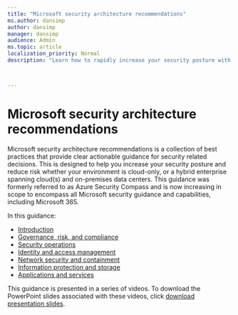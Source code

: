 ```yaml
---
title: "Microsoft security architecture recommendations"
ms.author: dansimp
author: dansimp
manager: dansimp
audience: Admin
ms.topic: article
localization_priority: Normal
description: "Learn how to rapidly increase your security posture with prescriptive security architecture recommendations."



---
```


# Microsoft security architecture recommendations


Microsoft security architecture recommendations is a collection of best practices that provide clear actionable guidance for security related decisions. This is designed to help you increase your security posture and reduce risk whether your environment is cloud-only, or a hybrid enterprise spanning cloud(s) and on-premises data centers. This guidance was formerly referred to as Azure Security Compass and is now increasing in scope to encompass all Microsoft security guidance and capabilities, including Microsoft 365. 

In this guidance:
- [Introduction](microsoft-security-compass-introduction.md)
- [Governance, risk, and compliance](governance-risk-compliance-videos-and-decks.md)
- [Security operations](security-operations-videos-and-decks.md)
- [Identity and access management](identity-videos-and-decks.md)
- [Network security and containment](network-containment-videos-and-decks.md)
- [Information protection and storage](information-protection-and-storage-videos-and-decks.md)
- [Applications and services](applications-and-cloud-services-videos-and-decks.md)

This guidance is presented in a series of videos. To download the PowerPoint slides associated with these videos, click [download presentation slides](https://docs.microsoft.com/microsoft-365/downloads/security-compass-presentation.pptx).